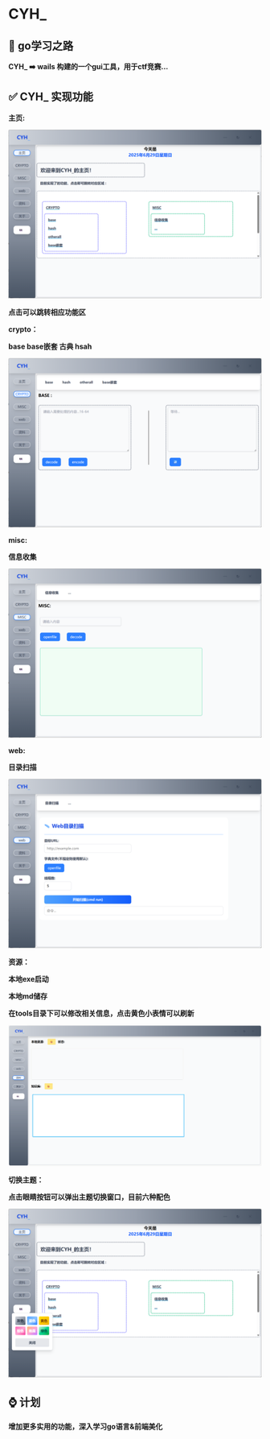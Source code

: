 # CYH_
## 🚩 go学习之路

**CYH_ ➡️ wails 构建的一个gui工具，用于ctf竞赛...**

## ✅ CYH_ 实现功能

**主页:**

![image](image/index.png)

**点击可以跳转相应功能区**

**crypto：**

**base base嵌套 古典 hsah**

![image](image/crypto.png)

**misc:**

**信息收集**

![image](image/misc.png)

**web:**

**目录扫描**

![image](image/web.png)

**资源：**

**本地exe启动**

**本地md储存**

**在tools目录下可以修改相关信息，点击黄色小表情可以刷新**

![image](image/assect.png)

**切换主题：**

**点击眼睛按钮可以弹出主题切换窗口，目前六种配色**

![image](image/color.png)

## ⌚ 计划

**增加更多实用的功能，深入学习go语言&前端美化**